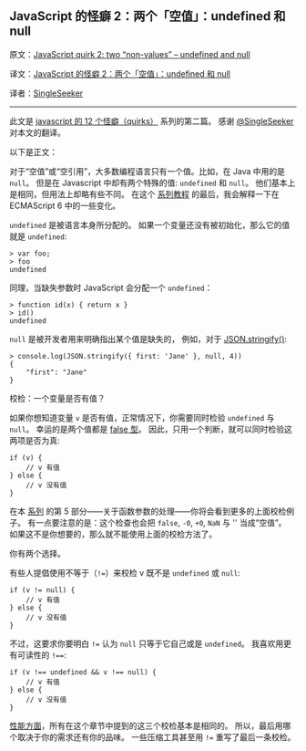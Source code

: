 JavaScript 的怪癖 2：两个「空值」：undefined 和 null
----------------

原文：[JavaScript quirk 2: two “non-values” – undefined and null](http://www.2ality.com/2013/04/quirk-undefined.html)

译文：[JavaScript 的怪癖 2：两个「空值」：undefined 和 null](http://justjavac.com/javascript/2013/04/14/javascript-quirk-2-two-non-values-undefined-and-null.html)

译者：[SingleSeeker](http://weibo.com/singleseeker)

----------------------------------------------------

此文是 [javascript 的 12 个怪癖（quirks）](https://github.com/justjavac/12-javascript-quirks) 系列的第二篇。
感谢 [@SingleSeeker](http://weibo.com/singleseeker) 对本文的翻译。

以下是正文：

对于“空值”或“空引用”，大多数编程语言只有一个值。比如，在 Java 中用的是 `null`。
但是在 Javascript 中却有两个特殊的值: `undefined` 和 `null`。
他们基本上是相同，但用法上却略有些不同。
在这个 [系列教程](http://justjavac.com/javascript/2013/04/08/12-javascript-quirks.html "javascript 的 12 个怪癖（quirks）") 的最后，我会解释一下在 ECMAScript 6 中的一些变化。

`undefined` 是被语言本身所分配的。
如果一个变量还没有被初始化，那么它的值就是 `undefined`:

    > var foo;
    > foo
    undefined

同理，当缺失参数时 JavaScript 会分配一个 `undefined`：

    > function id(x) { return x }
    > id()
    undefined

`null` 是被开发者用来明确指出某个值是缺失的，
例如，对于 [JSON.stringify()](https://developer.mozilla.org/en-US/docs/JavaScript/Reference/Global_Objects/JSON/stringify):   

    > console.log(JSON.stringify({ first: 'Jane' }, null, 4))
    {
        "first": "Jane"
    }

校检：一个变量是否有值？

如果你想知道变量 `v` 是否有值，正常情况下，你需要同时检验 `undefined` 与 `null`。
幸运的是两个值都是 [false 型](http://justjavac.com/javascript/2013/04/08/javascript-quirk-1-implicit-conversion-of-values.html)。
因此，只用一个判断，就可以同时检验这两项是否为真:

    if (v) {
        // v 有值
    } else {
        // v 没有值
    }

在本 [系列](http://justjavac.com/javascript/2013/04/08/12-javascript-quirks.html "javascript 的 12 个怪癖（quirks）") 的第 5 部分——关于函数参数的处理——你将会看到更多的上面校检例子。
有一点要注意的是：这个检查也会把 `false`, `-0`, `+0`, `NaN` 与 '' 当成“空值”。
如果这不是你想要的，那么就不能使用上面的校检方法了。

你有两个选择。

有些人提倡使用不等于（`!=`）来校检 v 既不是 `undefined` 或 `null`:

    if (v != null) {
        // v 有值
    } else {
        // v 没有值
    }

不过，这要求你要明白 `!=` 认为 `null` 只等于它自己或是 `undefined`。
我喜欢用更有可读性的 `!==`:

    if (v !== undefined && v !== null) {
        // v 有值
    } else {
        // v 没有值
    }

[性能方面](http://jsperf.com/definedness)，所有在这个章节中提到的这三个校检基本是相同的。
所以，最后用哪个取决于你的需求还有你的品味。
一些压缩工具甚至用 `!=` 重写了最后一条校检。
